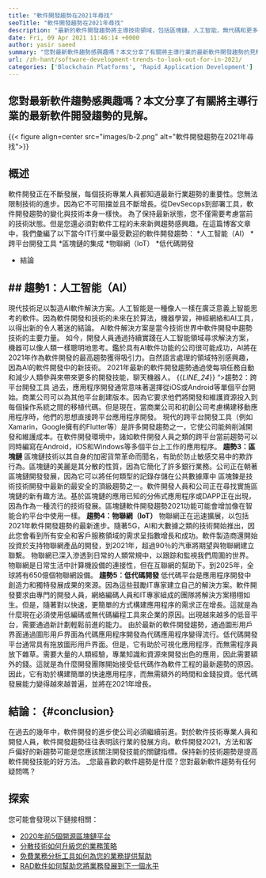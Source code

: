 ```yaml
---
title: "軟件開發趨勢在2021年尋找" 
seoTitle: "軟件開發趨勢在2021年尋找" 
description: "最新的軟件開發趨勢將主導技術領域，包括區塊鏈，人工智能，無代碼和更多新穎趨勢。" 
date: Fri, 09 Apr 2021 11:46:14 +0000
author: yasir saeed
summary: "您對最新軟件趨勢感興趣嗎？本文分享了有關將主導行業的最新軟件開發趨勢的見解。" 
url: /zh-hant/software-development-trends-to-look-out-for-in-2021/
categories: ['Blockchain Platforms', 'Rapid Application Development']
---
```


## 您對最新軟件趨勢感興趣嗎？本文分享了有關將主導行業的最新軟件開發趨勢的見解。

{{< figure align=center src="images/b-2.png" alt="軟件開發趨勢在2021年尋找">}}


## **概述**
軟件開發正在不斷發展，每個技術專業人員都知道最新行業趨勢的重要性。您無法限制技術的進步。因為它不可阻擋並且不斷增長。從DevSecops到部署工具，軟件開發趨勢的變化與技術本身一樣快。
為了保持最新狀態，您不僅需要考慮當前的技術狀態。但是您還必須對軟件工程的未來新興趨勢感興趣。在這篇博客文章中，我們彙編了以下當今IT行業中最受歡迎的軟件開發趨勢：
  *人工智能（AI）
  *跨平台開發工具
  *區塊鏈的集成
  *物聯網（IoT）
  *低代碼開發
  * 結論

## ## **趨勢1：人工智能（AI）**
現代技術足以製造AI軟件解決方案。人工智能是一種像人一樣在廣泛意義上智能思考的軟件。因為軟件開發和技術的未來在於算法，機器學習，神經網絡和AI工具，以得出新的令人著迷的結論。 AI軟件解決方案是當今技術世界中軟件開發中趨勢技術的主要力量。
如今，開發人員通過持續實踐在人工智能領域尋求解決方案，機器可以像人類一樣聰明地思考。鑑於具有AI軟件功能的公司很可能成功，AI將在2021年作為軟件開發的最高趨勢獲得吸引力。自然語言處理的領域特別感興趣，因為AI的軟件開發中的新技術。 2021年最新的軟件開發趨勢通過使每項任務自動和減少人類參與來帶來更多的開發技能，聊天機器人。
{{_LINE_24_}}
“>趨勢2：跨平台開發工具
過去，應用程序開發通常意味著選擇從iOS或Android等單個平台開始。商業公司可以為其他平台創建版本。因為它要求他們將開發和維護資源投入到每個操作系統之間的移植代碼。但是現在，當商業公司和初創公司考慮構建移動應用程序時，他們的思想直接跨平台應用程序開發。
現代的跨平台開發工具（例如Xamarin，Google擁有的Flutter等）是許多開發趨勢之一，它使公司能夠削減開發和維護成本。在軟件開發環境中，諸如軟件開發人員之類的跨平台當前趨勢可以同時編寫在Android，iOS和Windows等多個平台上工作的應用程序。
**趨勢3：區塊鏈**
區塊鏈技術以其自身的加密貨幣革命而聞名，有助於防止敏感交易中的欺詐行為。區塊鏈的美麗是其分散的性質，因為它簡化了許多銀行業務。公司正在朝著區塊鏈開發發展，因為它可以將任何類型的記錄存儲在公共數據庫中
區塊鍊是技術技術開發中最新的最安全的頂級趨勢之一。軟件開發人員和公司正在尋找實施區塊鏈的新有趣方法。基於區塊鏈的應用已知的分佈式應用程序或DAPP正在出現，因為作為一種流行的技術發展。區塊鏈軟件開發趨勢2021功能可能會增加像在智能合約平台中使用一樣。
**趨勢4：物聯網（IoT）**
物聯網正在迅速擴展，以包括2021年軟件開發趨勢的最新進步。隨著5G，AI和大數據之類的技術開始推出，因此您會看到所有安全和客戶服務領域的需求呈指數增長和成功。軟件製造商還開始投資於支持物聯網產品的開發，到2021年，超過90％的汽車將期望與物聯網建立聯繫。
物聯網已深入滲透到日常的人類常規中，以跟踪和監視我們周圍的世界。物聯網是日常生活中計算機設備的連接性，但在互聯網的幫助下。到2025年，全球將有650億個物聯網設備。
**趨勢5：低代碼開發**
低代碼平台是應用程序開發中創造力和獨特發展成果的來源。因為這些鼓勵IT專家建立自己的解決方案。軟件開發要求由專門的開發人員，網絡編碼人員和IT專家組成的團隊將解決方案栩栩如生。但是，隨著對以快速，更簡單的方式構建應用程序的需求正在增長。這就是為什麼現在必須使用低編碼或無代碼編程工具來企業的原因。出現越來越多的低音平台，需要通過新計劃輕鬆前進的能力。
由於最新的軟件開發趨勢，通過圖形用戶界面通過圖形用戶界面為代碼應用程序開發為代碼應用程序變得流行。低代碼開發平台通常具有拖放圖形用戶界面。但是，它有助於可視化應用程序，而無需程序員放下雜草。需要大量的人類經驗，專業知識和資源來開發出色的應用，因此需要額外的錢。這就是為什麼開發團隊開始接受低代碼作為軟件工程的最新趨勢的原因。因此，它有助於構建簡單的快速應用程序，而無需額外的時間和金錢投資。低代碼發展能力變得越來越普遍，並將在2021年增長。

## **結論**： {#conclusion}
在過去的幾年中，軟件開發的進步使公司必須繼續前進。對於軟件技術專業人員和開發人員，軟件開發趨勢往往表明該行業的發展方向。軟件開發2021，方法和客戶偏好的新趨勢可能是您應該關注開發技能的關鍵指標。保持新的技術趨勢是提高軟件開發技能的好方法。
_您最喜歡的軟件趨勢是什麼？您對最新軟件趨勢有任何疑問嗎？

## 探索
您可能會發現以下鏈接相關：
  * [2020年前5個開源區塊鏈平台][2]
  * [分散技術如何升級您的業務策略][3]
  * [免費業務分析工具如何為您的業務提供幫助][4]
  * [RAD軟件如何幫助您將業務發展到下一個水平][5]

  
[1]: mailto:yasir.saeed@aspose.com
[2]: https://blog.containerize.com/blockchain-platforms/top-5-open-source-blockchain-platforms-in-2020/
[3]: https://blog.containerize.com/2020/11/27/how-decentralized-technology-upgrades-your-business-strategy/
[4]: https://blog.containerize.com/2021/03/12/how-free-business-analytics-tools-assist-your-business/
[5]: https://blog.containerize.com/rapid-application-development/rapid-application-development-software-for-business-rad/
